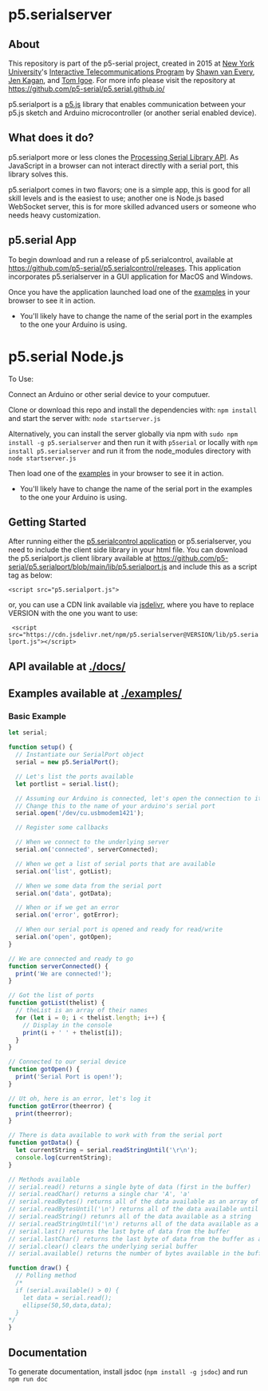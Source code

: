 # p5.serialserver

## About

This repository is part of the p5-serial project, created in 2015 at [New York University](https://www.nyu.edu/)'s [Interactive Telecommunications Program](https://tisch.nyu.edu/itp) by [Shawn van Every](https://github.com/vanevery/), [Jen Kagan](https://github.com/kaganjd), and [Tom Igoe](https://github.com/tigoe). For more info please visit the repository at https://github.com/p5-serial/p5.serial.github.io/

p5.serialport is a [p5.js](https://p5js.org/) library that enables communication between your p5.js sketch and Arduino microcontroller (or another serial enabled device).

## What does it do?

p5.serialport more or less clones the [Processing Serial Library API](https://processing.org/reference/libraries/serial/index.html). As JavaScript in a browser can not interact directly with a serial port, this library solves this.

p5.serialport comes in two flavors; one is a simple app, this is good for all skill levels and is the easiest to use; another one is Node.js based WebSocket server, this is for more skilled advanced users or someone who needs heavy customization.

## p5.serial App

To begin download and run a release of p5.serialcontrol, available at https://github.com/p5-serial/p5.serialcontrol/releases. This application incorporates p5.serialserver in a GUI application for MacOS and Windows.

Once you have the application launched load one of the [examples](#examples) in your browser to see it in action.

- You'll likely have to change the name of the serial port in the examples to the one your Arduino is using.

# p5.serial Node.js

To Use:

Connect an Arduino or other serial device to your computuer.

Clone or download this repo and install the dependencies with: `npm install` and start the server with: `node startserver.js`

Alternatively, you can install the server globally via npm with `sudo npm install -g p5.serialserver` and then run it with `p5serial` or locally with `npm install p5.serialserver` and run it from the node_modules directory with `node startserver.js`

Then load one of the [examples](#examples) in your browser to see it in action.

- You'll likely have to change the name of the serial port in the examples to the one your Arduino is using.

## Getting Started

After running either the [p5.serialcontrol application](https://github.com/p5-serial/p5.serialcontrol/releases) or p5.serialserver, you need to include the client side library in your html file. You can download the p5.serialport.js client library available at https://github.com/p5-serial/p5.serialport/blob/main/lib/p5.serialport.js and include this as a script tag as below:

`<script src="p5.serialport.js">`

or, you can use a CDN link available via [jsdelivr](https://www.jsdelivr.com/), where you have to replace VERSION with the one you want to use:

` <script src="https://cdn.jsdelivr.net/npm/p5.serialserver@VERSION/lib/p5.serialport.js"></script>`

## API available at [./docs/](./docs/)

## Examples available at [./examples/](./examples/)

### Basic Example

```javascript
let serial;

function setup() {
  // Instantiate our SerialPort object
  serial = new p5.SerialPort();

  // Let's list the ports available
  let portlist = serial.list();

  // Assuming our Arduino is connected, let's open the connection to it
  // Change this to the name of your arduino's serial port
  serial.open('/dev/cu.usbmodem1421');

  // Register some callbacks

  // When we connect to the underlying server
  serial.on('connected', serverConnected);

  // When we get a list of serial ports that are available
  serial.on('list', gotList);

  // When we some data from the serial port
  serial.on('data', gotData);

  // When or if we get an error
  serial.on('error', gotError);

  // When our serial port is opened and ready for read/write
  serial.on('open', gotOpen);
}

// We are connected and ready to go
function serverConnected() {
  print('We are connected!');
}

// Got the list of ports
function gotList(thelist) {
  // theList is an array of their names
  for (let i = 0; i < thelist.length; i++) {
    // Display in the console
    print(i + ' ' + thelist[i]);
  }
}

// Connected to our serial device
function gotOpen() {
  print('Serial Port is open!');
}

// Ut oh, here is an error, let's log it
function gotError(theerror) {
  print(theerror);
}

// There is data available to work with from the serial port
function gotData() {
  let currentString = serial.readStringUntil('\r\n');
  console.log(currentString);
}

// Methods available
// serial.read() returns a single byte of data (first in the buffer)
// serial.readChar() returns a single char 'A', 'a'
// serial.readBytes() returns all of the data available as an array of bytes
// serial.readBytesUntil('\n') returns all of the data available until a '\n' (line break) is encountered
// serial.readString() retunrs all of the data available as a string
// serial.readStringUntil('\n') returns all of the data available as a tring until a (line break) is encountered
// serial.last() returns the last byte of data from the buffer
// serial.lastChar() returns the last byte of data from the buffer as a char
// serial.clear() clears the underlying serial buffer
// serial.available() returns the number of bytes available in the buffer

function draw() {
  // Polling method
  /*
  if (serial.available() > 0) {
    let data = serial.read();
    ellipse(50,50,data,data);
  }
*/
}
```

## Documentation

To generate documentation, install jsdoc (`npm install -g jsdoc`) and run
`npm run doc`
